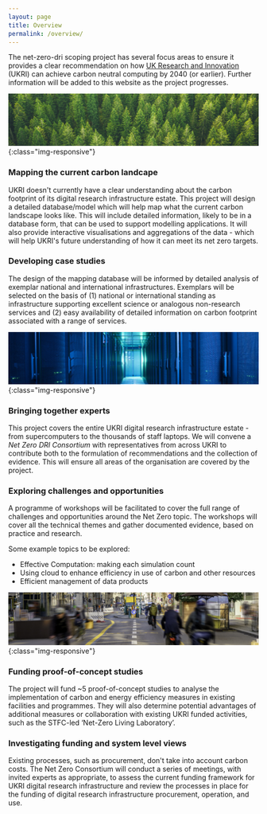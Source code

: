 ```yaml
---
layout: page
title: Overview
permalink: /overview/
---
```


The net-zero-dri scoping project has several focus areas to ensure it provides a clear recommendation on how [UK Research and Innovation](https://www.ukri.org/) (UKRI) can achieve carbon neutral computing by 2040 (or earlier). Further information will be added to this website as the project progresses. 

![abstract-banner-image](images/trees-banner-GettyImages-1173733640-2.png){:class="img-responsive"} 

### Mapping the current carbon landcape
UKRI doesn't currently have a clear understanding about the carbon footprint of its digital research infrastructure estate. This project will design a detailed database/model which will help map what the current carbon landscape looks like. This will include detailed information, likely to be in a database form, that can be used to support modelling applications. It will also provide interactive visualisations and aggregations of the data - which will help UKRI's future understanding of how it can meet its net zero targets. 

### Developing case studies
The design of the mapping database will be informed by detailed analysis of exemplar national and international infrastructures. Exemplars will be selected on the basis of (1) national or international standing as infrastructure supporting excellent science or analogous non-research services and (2) easy availability of detailed information on carbon footprint associated with a range of services.

![abstract-banner-image](images/jasmin-banner-bright_DSC7054.jpeg){:class="img-responsive"} 

### Bringing together experts 
This project covers the entire UKRI digital research infrastructure estate - from supercomputers to the thousands of staff laptops. We will convene a *Net Zero DRI Consortium* with representatives from across UKRI to contribute both to the formulation of recommendations and the collection of evidence. This will ensure all areas of the organisation are covered by the project. 

### Exploring challenges and opportunities 
A programme of workshops will be facilitated to cover the full range of challenges and opportunities around the Net Zero topic. The workshops will cover all the technical themes and gather documented evidence, based on practice and research. 

Some example topics to be explored: 
* Effective Computation: making each simulation count
* Using cloud to enhance efficiency in use of carbon and other resources
* Efficient management of data products 

![abstract-banner-image](images/bikes-banner-GettyImages-1307779142.jpeg){:class="img-responsive"} 

### Funding proof-of-concept studies 
The project will fund ~5 proof-of-concept studies to analyse the implementation of carbon and energy efficiency measures in existing facilities and programmes. They will also determine potential advantages of additional measures or collaboration with existing UKRI funded activities, such as the STFC-led ‘Net-Zero Living Laboratory’.

### Investigating funding and system level views 
Existing processes, such as procurement, don't take into account carbon costs. The Net Zero Consortium will conduct a series of meetings, with invited experts as appropriate, to assess the current funding framework for UKRI digital research infrastructure and review the processes in place for the funding of digital research infrastructure procurement, operation, and use. 
